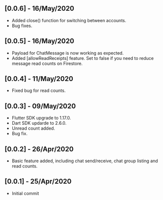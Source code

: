 ## [0.0.6] - 16/May/2020

- Added close() function for switching between accounts.
- Bug fixes.

## [0.0.5] - 16/May/2020

- Payload for ChatMessage is now working as expected.
- Added [allowReadReceipts] feature. Set to false if you need to reduce message read counts on Firestore.

## [0.0.4] - 11/May/2020

- Fixed bug for read counts.

## [0.0.3] - 09/May/2020

- Flutter SDK upgrade to 1.17.0.
- Dart SDK updarde to 2.6.0.
- Unread count added.
- Bug fix.

## [0.0.2] - 26/Apr/2020

- Basic feature added, including chat send/receive, chat group listing and read counts.

## [0.0.1] - 25/Apr/2020

- Initial commit
